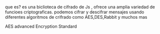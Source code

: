 que es?
es una biclioteca de cifrado de Js , ofrece una amplia variedad de funcioes criptograficas.
podemos cifrar y descifrar mensajes usando diferentes algoritmos de crifrado como AES,DES,Rabbit y muchos mas

AES
advanced Encryption Standard